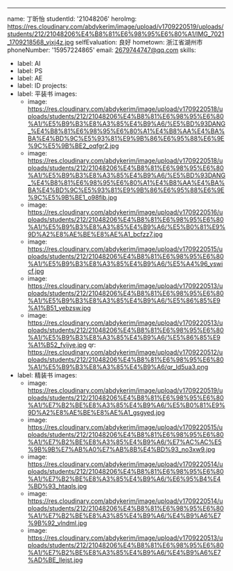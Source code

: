 ---
name: 丁昕怡
studentId: '21048206'
heroImg: https://res.cloudinary.com/abdykerim/image/upload/v1709220519/uploads/students/212/21048206%E4%B8%81%E6%98%95%E6%80%A1/IMG_7021_1709218568_vjxj4z.jpg
selfEvaluation: 良好
hometown: 浙江省湖州市
phoneNumber: '15957224865'
email: 2679744747@qq.com
skills:
  - label: AI
  - label: PS
  - label: AE
  - label: ID
projects:
  - label: 平装书
    images:
      - image: https://res.cloudinary.com/abdykerim/image/upload/v1709220518/uploads/students/212/21048206%E4%B8%81%E6%98%95%E6%80%A1/%E5%B9%B3%E8%A3%85%E4%B9%A6/%E5%BD%93DANG_%E4%B8%81%E6%98%95%E6%80%A1%E4%B8%AA%E4%BA%BA%E4%BD%9C%E5%93%81%E9%9B%86%E6%95%88%E6%9E%9C%E5%9B%BE2_oqfgr2.jpg
      - image: https://res.cloudinary.com/abdykerim/image/upload/v1709220518/uploads/students/212/21048206%E4%B8%81%E6%98%95%E6%80%A1/%E5%B9%B3%E8%A3%85%E4%B9%A6/%E5%BD%93DANG_%E4%B8%81%E6%98%95%E6%80%A1%E4%B8%AA%E4%BA%BA%E4%BD%9C%E5%93%81%E9%9B%86%E6%95%88%E6%9E%9C%E5%9B%BE1_o98fib.jpg
      - image: https://res.cloudinary.com/abdykerim/image/upload/v1709220516/uploads/students/212/21048206%E4%B8%81%E6%98%95%E6%80%A1/%E5%B9%B3%E8%A3%85%E4%B9%A6/%E5%B0%81%E9%9D%A2%E8%AE%BE%E8%AE%A1_bcfzz7.jpg
      - image: https://res.cloudinary.com/abdykerim/image/upload/v1709220515/uploads/students/212/21048206%E4%B8%81%E6%98%95%E6%80%A1/%E5%B9%B3%E8%A3%85%E4%B9%A6/%E5%A4%96_yswicf.jpg
      - image: https://res.cloudinary.com/abdykerim/image/upload/v1709220513/uploads/students/212/21048206%E4%B8%81%E6%98%95%E6%80%A1/%E5%B9%B3%E8%A3%85%E4%B9%A6/%E5%86%85%E9%A1%B51_yebzsw.jpg
      - image: https://res.cloudinary.com/abdykerim/image/upload/v1709220513/uploads/students/212/21048206%E4%B8%81%E6%98%95%E6%80%A1/%E5%B9%B3%E8%A3%85%E4%B9%A6/%E5%86%85%E9%A1%B52_fvijye.jpg
    qr: https://res.cloudinary.com/abdykerim/image/upload/v1709220512/uploads/students/212/21048206%E4%B8%81%E6%98%95%E6%80%A1/%E5%B9%B3%E8%A3%85%E4%B9%A6/qr_ld5ua3.png
  - label: 精装书
    images:
      - image: https://res.cloudinary.com/abdykerim/image/upload/v1709220519/uploads/students/212/21048206%E4%B8%81%E6%98%95%E6%80%A1/%E7%B2%BE%E8%A3%85%E4%B9%A6/%E5%B0%81%E9%9D%A2%E8%AE%BE%E8%AE%A1_gsgyed.jpg
      - image: https://res.cloudinary.com/abdykerim/image/upload/v1709220515/uploads/students/212/21048206%E4%B8%81%E6%98%95%E6%80%A1/%E7%B2%BE%E8%A3%85%E4%B9%A6/%E7%AC%AC%E5%9B%9B%E7%AB%A0%E7%AB%8B%E4%BD%93_no3xw9.jpg
      - image: https://res.cloudinary.com/abdykerim/image/upload/v1709220514/uploads/students/212/21048206%E4%B8%81%E6%98%95%E6%80%A1/%E7%B2%BE%E8%A3%85%E4%B9%A6/%E6%95%B4%E4%BD%93_htaqls.jpg
      - image: https://res.cloudinary.com/abdykerim/image/upload/v1709220514/uploads/students/212/21048206%E4%B8%81%E6%98%95%E6%80%A1/%E7%B2%BE%E8%A3%85%E4%B9%A6/%E4%B9%A6%E7%9B%92_vlndml.jpg
      - image: https://res.cloudinary.com/abdykerim/image/upload/v1709220513/uploads/students/212/21048206%E4%B8%81%E6%98%95%E6%80%A1/%E7%B2%BE%E8%A3%85%E4%B9%A6/%E4%B9%A6%E7%AD%BE_llejst.jpg
